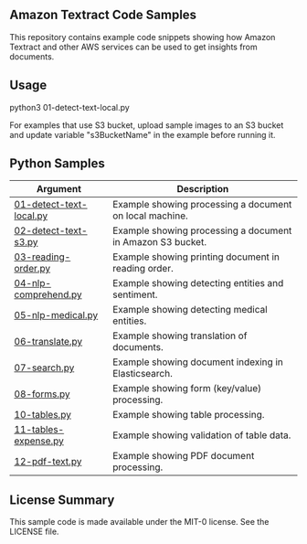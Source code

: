 ## Amazon Textract Code Samples

This repository contains example code snippets showing how Amazon Textract and other AWS services can be used to get insights from documents.

## Usage

python3 01-detect-text-local.py

For examples that use S3 bucket, upload sample images to an S3 bucket and update variable "s3BucketName" in the example before running it.

## Python Samples

| Argument  | Description |
  | ------------- | ------------- |
  | [01-detect-text-local.py](./python/01-detect-text-local.py)  | Example showing processing a document on local machine. |
  | [02-detect-text-s3.py](./python/02-detect-text-s3.py)  | Example showing processing a document in Amazon S3 bucket. |
  | [03-reading-order.py](./python/03-reading-order.py)  | Example showing printing document in reading order.  |
  | [04-nlp-comprehend.py](./python/04-nlp-comprehend.py) | Example showing detecting entities and sentiment. |
  | [05-nlp-medical.py](./python/05-nlp-medical.py)  | Example showing detecting medical entities. |
  | [06-translate.py](./python/06-translate.py)  | Example showing translation of documents. |
  | [07-search.py](./python/07-search.py)  | Example showing document indexing in Elasticsearch. |
  | [08-forms.py](./python/08-forms.py)  | Example showing form (key/value) processing. |
  | [10-tables.py](./python/10-tables.py)  | Example showing table processing. |
  | [11-tables-expense.py](./python/11-tables-expense.py)  | Example showing validation of table data. |
  | [12-pdf-text.py](./python/12-pdf-text.py)  | Example showing PDF document processing. |

## License Summary

This sample code is made available under the MIT-0 license. See the LICENSE file.
